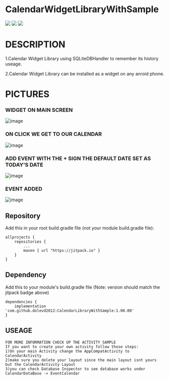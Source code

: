 # CalendarWidgetLibraryWithSample


[![](https://jitpack.io/v/dolevd2012/CalendarLibraryWithSample.svg)](https://jitpack.io/#dolevd2012/CalendarLibraryWithSample)
![](https://img.shields.io/github/license/dolevd2012/RoomDataLib?color=blue)
![](https://img.shields.io/github/issues/dolevd2012/RoomDataLib?color=purple)


# DESCRIPTION
1.Calendar Widget Library using SQLiteDBHandler to remember its history useage.

2.Calendar Widget Library can be installed as a widget on any anroid phone.


# PICTURES
### WIDGET ON MAIN SCREEN
![image](https://user-images.githubusercontent.com/74798510/107160649-2e747500-69a0-11eb-80d1-d55132fb7d22.png)
### ON CLICK WE GET TO OUR CALENDAR
![image](https://user-images.githubusercontent.com/74798510/107160716-9b880a80-69a0-11eb-8aa6-6a1b67d7b846.png)
### ADD EVENT WITH  THE + SIGN THE DEFAULT DATE SET AS TODAY'S DATE
![image](https://user-images.githubusercontent.com/74798510/107160759-e86be100-69a0-11eb-8738-6baa7fb6ed8b.png)
### EVENT ADDED 
![image](https://user-images.githubusercontent.com/74798510/107160798-25d06e80-69a1-11eb-8f7d-d97675e27a84.png)


## Repository
Add this in your root build.gradle file (not your module build.gradle file):
```
allprojects {
	repositories {
		...
		maven { url "https://jitpack.io" }
	}
}
```

## Dependency
Add this to your module's build.gradle file (Note: version should match the jitpack badge above)
```
dependencies {
	implementation 'com.github.dolevd2012:CalendarLibraryWithSample:1.00.00'
}
```
## USEAGE
```
FOR MORE INFORMATION CHECK UP THE ACTIVITY SAMPLE
If you want to create your own activity follow those steps:
1)On your main Activity change the AppCompatActivity to CalendarActivity
2)make sure you delete your layout since the main layout isnt yours but the CalendarActivity Layout
3)you can check Database Inspector to see database works under CalendarDataBase -> EventCalendar
```


